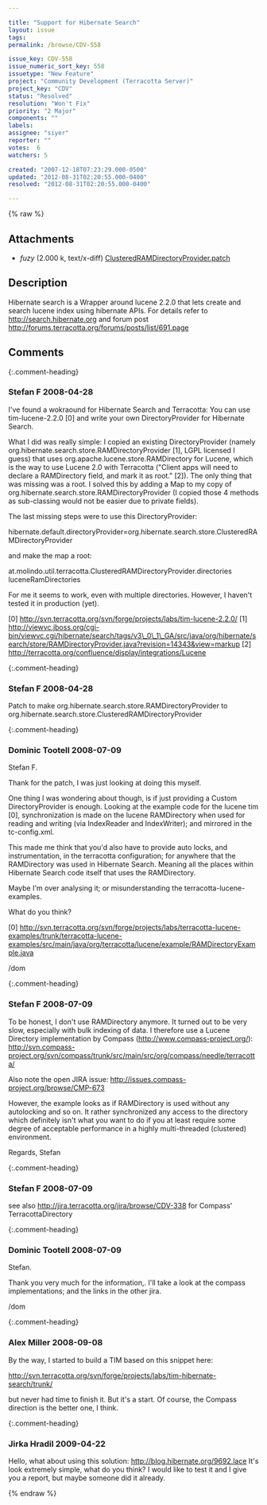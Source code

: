 ```yaml
---

title: "Support for Hibernate Search"
layout: issue
tags: 
permalink: /browse/CDV-558

issue_key: CDV-558
issue_numeric_sort_key: 558
issuetype: "New Feature"
project: "Community Development (Terracotta Server)"
project_key: "CDV"
status: "Resolved"
resolution: "Won't Fix"
priority: "2 Major"
components: ""
labels: 
assignee: "siyer"
reporter: ""
votes:  6
watchers: 5

created: "2007-12-18T07:23:29.000-0500"
updated: "2012-08-31T02:20:55.000-0400"
resolved: "2012-08-31T02:20:55.000-0400"

---
```




{% raw %}


## Attachments

* <em>fuzy</em> (2.000 k, text/x-diff) [ClusteredRAMDirectoryProvider.patch](/attachments/CDV/CDV-558/ClusteredRAMDirectoryProvider.patch)




## Description

<div markdown="1" class="description">

Hibernate search is a Wrapper around lucene 2.2.0 that lets create and search lucene index using hibernate APIs. For details refer to http://search.hibernate.org and forum post http://forums.terracotta.org/forums/posts/list/691.page

</div>

## Comments


{:.comment-heading}
### **Stefan F** <span class="date">2008-04-28</span>

<div markdown="1" class="comment">

I've found a wokraound for Hibernate Search and Terracotta: You can use tim-lucene-2.2.0 [0] and write your own DirectoryProvider for Hibernate Search.

What I did was really simple: I copied an existing DirectoryProvider (namely org.hibernate.search.store.RAMDirectoryProvider [1], LGPL licensed I guess) that uses org.apache.lucene.store.RAMDirectory for Lucene, which is the way to use Lucene 2.0 with Terracotta ("Client apps will need to declare a RAMDirectory field, and mark it as root." [2]). The only thing that was missing was a root. I solved this by adding a Map to my copy of org.hibernate.search.store.RAMDirectoryProvider (I copied those 4 methods as sub-classing would not be easier due to private fields).

The last missing steps were to use this DirectoryProvider:

hibernate.default.directoryProvider=org.hibernate.search.store.ClusteredRAMDirectoryProvider

and make the map a root:

<root>
  <field-name>at.molindo.util.terracotta.ClusteredRAMDirectoryProvider.directories</field-name>
  <root-name>luceneRamDirectories</root-name>
</root>

For me it seems to work, even with multiple directories. However, I haven't tested it in production (yet).

[0] http://svn.terracotta.org/svn/forge/projects/labs/tim-lucene-2.2.0/
[1] http://viewvc.jboss.org/cgi-bin/viewvc.cgi/hibernate/search/tags/v3\_0\_1\_GA/src/java/org/hibernate/search/store/RAMDirectoryProvider.java?revision=14343&view=markup
[2] http://terracotta.org/confluence/display/integrations/Lucene


</div>


{:.comment-heading}
### **Stefan F** <span class="date">2008-04-28</span>

<div markdown="1" class="comment">

Patch to make org.hibernate.search.store.RAMDirectoryProvider to org.hibernate.search.store.ClusteredRAMDirectoryProvider

</div>


{:.comment-heading}
### **Dominic Tootell** <span class="date">2008-07-09</span>

<div markdown="1" class="comment">

Stefan F.  

Thank for the patch, I was just looking at doing this myself.  

One thing I was wondering about though, is if just providing a Custom DirectoryProvider is enough.  Looking at the example code for the lucene tim [0], synchronization is made on the lucene RAMDirectory when used for reading and writing (via IndexReader and IndexWriter); and mirrored in the tc-config.xml.  

This made me think that you'd also have to provide auto locks, and instrumentation, in the terracotta configuration; for anywhere that the RAMDirectory was used in Hibernate Search.  Meaning all the places within Hibernate Search code itself that uses the RAMDirectory.

Maybe I'm over analysing it; or misunderstanding the terracotta-lucene-examples.

What do you think?  


[0] http://svn.terracotta.org/svn/forge/projects/labs/terracotta-lucene-examples/trunk/terracotta-lucene-examples/src/main/java/org/terracotta/lucene/example/RAMDirectoryExample.java

/dom

</div>


{:.comment-heading}
### **Stefan F** <span class="date">2008-07-09</span>

<div markdown="1" class="comment">

To be honest, I don't use RAMDirectory anymore. It turned out to be very slow, especially with bulk indexing of data. I therefore use a Lucene Directory implementation by Compass (http://www.compass-project.org/): http://svn.compass-project.org/svn/compass/trunk/src/main/src/org/compass/needle/terracotta/

Also note the open JIRA issue: http://issues.compass-project.org/browse/CMP-673

However, the example looks as if RAMDirectory is used without any autolocking and so on. It rather synchronized any access to the directory which definitely isn't what you want to do if you at least require some degree of acceptable performance in a highly multi-threaded (clustered) environment.

Regards, Stefan

</div>


{:.comment-heading}
### **Stefan F** <span class="date">2008-07-09</span>

<div markdown="1" class="comment">

see also http://jira.terracotta.org/jira/browse/CDV-338 for Compass' TerracottaDirectory

</div>


{:.comment-heading}
### **Dominic Tootell** <span class="date">2008-07-09</span>

<div markdown="1" class="comment">

Stefan.

Thank you very much for the information,.  I'll take a look at the compass implementations; and the links in the other jira.  

/dom  

</div>


{:.comment-heading}
### **Alex Miller** <span class="date">2008-09-08</span>

<div markdown="1" class="comment">

By the way, I started to build a TIM based on this snippet here:

http://svn.terracotta.org/svn/forge/projects/labs/tim-hibernate-search/trunk/

but never had time to finish it.  But it's a start.  Of course, the Compass direction is the better one, I think.

</div>


{:.comment-heading}
### **Jirka Hradil** <span class="date">2009-04-22</span>

<div markdown="1" class="comment">

Hello, what about using this solution: http://blog.hibernate.org/9692.lace
It's look extremely simple, what do you think? I would like to test it and I give you a report, but maybe someone did it already.

</div>



{% endraw %}
